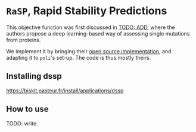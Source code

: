 # `RaSP`, Rapid Stability Predictions

This objective function was first discussed in [TODO: ADD](), where the authors propose a deep learning-based way of assessing single mutations from proteins.

We implement it by bringing their [open source implementation](), and adapting it to `poli`'s set-up. The code is thus mostly theirs.

## Installing dssp
https://biskit.pasteur.fr/install/applications/dssp

## How to use

TODO: write.
